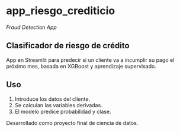 # app_riesgo_crediticio
*Fraud Detection App*

## Clasificador de riesgo de crédito

App en Streamlit para predecir si un cliente va a incumplir su pago el próximo mes, basada en XGBoost y aprendizaje supervisado.

## Uso
1. Introduce los datos del cliente.
2. Se calculan las variables derivadas.
3. El modelo predice probabilidad y clase.

Desarrollado como proyecto final de ciencia de datos.

